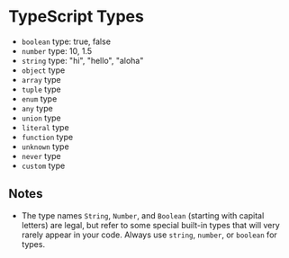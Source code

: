 # TypeScript Types
- `boolean` type: true, false
- `number` type: 10, 1.5
- `string` type: "hi", "hello", "aloha"
- `object` type
- `array` type
- `tuple` type
- `enum` type
- `any` type
- `union` type
- `literal` type
- `function` type
- `unknown` type
- `never` type
- `custom` type

## Notes
- The type names `String`, `Number`, and `Boolean` (starting with capital letters) are legal, but refer to some special built-in types that will very rarely appear in your code. Always use `string`, `number`, or `boolean` for types.
